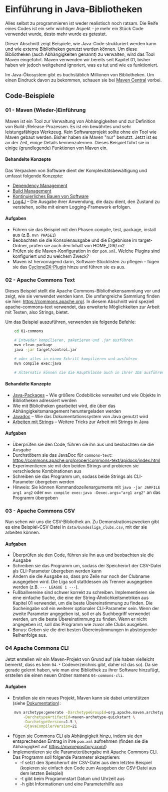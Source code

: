 # Einführung in Java-Bibliotheken

Alles selbst zu programmieren ist weder realistisch noch ratsam. Die Reife eines Codes ist ein sehr wichtiger Aspekt – je mehr ein Stück Code verwendet wurde, desto mehr wurde es getestet.

Dieser Abschnitt zeigt Beispiele, wie Java-Code strukturiert werden kann und wie externe Bibliotheken genutzt werden können. Um diese Bibliotheken (auch Abhängigkeiten genannt) zu verwalten, wird das Tool Maven eingeführt. Maven verwenden wir bereits seit Kapitel 01, bisher haben wir jedoch weitgehend ignoriert, was es tut und wie es funktioniert.

Im Java-Ökosystem gibt es buchstäblich Millionen von Bibliotheken. Um einen Eindruck davon zu bekommen, schauen sie bei [Maven Central](https://mvnrepository.com/) vorbei.

## Code-Beispiele

### 01 - Maven (Wieder-)Einführung
Maven ist ein Tool zur Verwaltung von Abhängigkeiten und zur Definition von Build-/Release-Prozessen. Es ist ein bewährtes und sehr leistungsfähiges Werkzeug. Kein Softwareprojekt sollte ohne ein Tool wie Maven gebaut werden. Bisher haben sie Maven "nur" benutzt. Jetzt ist es an der Zeit, einige Details kennenzulernen.
Dieses Beispiel führt sie in einige (grundlegende) Funktionen von Maven ein.

#### Behandelte Konzepte
Das Verpacken von Software dient der Komplexitätsbewältigung und umfasst folgende Konzepte:
* [Dependency Management](https://maven.apache.org/guides/introduction/introduction-to-dependency-mechanism.html)
* [Build Management](https://maven.apache.org/guides/introduction/introduction-to-the-lifecycle.html)
* [Kontinuierliches Bauen von Software](https://www.redhat.com/en/topics/devops/what-is-ci-cd)
* [Log4J](https://howtodoinjava.com/log4j2/useful-conversion-pattern-examples/) – Die Ausgabe ihrer Anwendung, die dazu dient, den Zustand zu verstehen, sollte mit einem Logging-Framework erfolgen.

#### Aufgaben
* Führen sie das Beispiel mit den Phasen compile, test, package, install aus (z.B. `mvn PHASE1`)
* Beobachten sie die Konsolenausgabe und die Ergebnisse im target-Ordner, prüfen sie auch den Inhalt von HOME_DIR/.m2
* Prüfen sie die Maven-Konfiguration in der `pom.xml`. Welche Plugins sind konfiguriert und zu welchem Zweck?
* Maven ist hervorragend darin, Software-Stücklisten zu pflegen – fügen sie das [CycloneDX-Plugin](https://github.com/CycloneDX/cyclonedx-maven-plugin) hinzu und führen sie es aus.

### 02 - Apache Commons Text
Dieses Beispiel stellt die Apache Commons-Bibliothekensammlung vor und zeigt, wie sie verwendet werden kann. Die umfangreiche Sammlung finden sie hier: https://commons.apache.org/. In diesem Abschnitt wird speziell apache-commons-text verwendet, das erweiterte Möglichkeiten zur Arbeit mit Texten, also Strings, bietet.

Um das Beispiel auszuführen, verwenden sie folgende Befehle:
```bash
    cd 01-commons

    # Entweder kompilieren, paketieren und .jar ausführen
    mvn clean package
    java -jar target/control.jar

    # oder alles in einem Schritt kompilieren und ausführen
    mvn compile exec:java

    # Alternativ können sie die Hauptklasse auch in ihrer IDE ausführen
```

#### Behandelte Konzepte
* [Java-Packages](https://www.w3schools.com/java/java_packages.asp) – Wie größere Codeblöcke verwaltet und wie Objekte in Bibliotheken adressiert werden
* Wie mit Bibliotheken gearbeitet wird, die über das Abhängigkeitsmanagement heruntergeladen werden
* [Javadoc](https://en.wikipedia.org/wiki/Javadoc) – Wie das Dokumentationssystem von Java genutzt wird
* [Arbeiten mit Strings](https://www.w3schools.com/java/java_strings.asp) – Weitere Tricks zur Arbeit mit Strings in Java

#### Aufgaben
* Überprüfen sie den Code, führen sie ihn aus und beobachten sie die Ausgabe
* Durchstöbern sie das JavaDoc für `commons-text`: https://commons.apache.org/proper/commons-text/apidocs/index.html
* Experimentieren sie mit den beiden Strings und probieren sie verschiedene Kombinationen aus
* Schreiben sie das Programm um, sodass beide Strings als CLI-Parameter übergeben werden
* Hinweis: Sie können Kommandozeilenargumente mit `java -jar JARFILE arg1 arg2` oder `mvn compile exec:java -Dexec.args="arg1 arg2"` an das Programm übergeben

### 03 - Apache Commons CSV
Nun sehen wir uns die CSV-Bibliothek an. Zu Demonstrationszwecken gibt es eine Beispiel-CSV-Datei in `data/bundesliga_clubs.csv`, mit der sie arbeiten können.

#### Aufgaben
* Überprüfen sie den Code, führen sie ihn aus und beobachten sie die Ausgabe
* Schreiben sie das Programm um, sodass der Speicherort der CSV-Datei als CLI-Parameter übergeben werden kann
* Ändern sie die Ausgabe so, dass pro Zeile nur noch der Clubname ausgegeben wird. Die Liga soll stattdessen als Trenner ausgegeben werden (z.B. `--- LEAGUE 1 ---`).
* Fußballvereine sind schwer korrekt zu schreiben. Implementieren sie eine einfache Suche, die eine der String-Ähnlichkeitsmetriken aus Kapitel 01 verwendet, um die beste Übereinstimmung zu finden. Die Sucheingabe soll ein weiterer optionaler CLI-Parameter sein. Wenn der zweite Parameter angegeben ist, soll er als Suchbegriff verwendet werden, um die beste Übereinstimmung zu finden. Wenn er nicht angegeben ist, soll das Programm wie zuvor alle Clubs ausgeben.
* Bonus: Geben sie die drei besten Übereinstimmungen in absteigender Reihenfolge aus.

### 04 Apache Commons CLI
Jetzt erstellen wir ein Maven-Projekt von Grund auf (sie haben vielleicht bemerkt, dass es kein `04-*` Codeverzeichnis gibt, daher ist das so).
Da sie gerade gelernt haben, wie man eine Bibliothek zu ihrer Software hinzufügt, erstellen sie einen neuen Ordner namens `04-commons-cli`.

#### Aufgaben
* Erstellen sie ein neues Projekt, Maven kann sie dabei unterstützen (siehe [Dokumentation](https://maven.apache.org/archetypes/maven-archetype-quickstart/)):
```bash
    mvn archetype:generate -DarchetypeGroupId=org.apache.maven.archetypes \
        -DarchetypeArtifactId=maven-archetype-quickstart \
        -DarchetypeVersion=1.5 \
        -DjavaCompilerVersion=21
```
* Fügen sie Commons CLI als Abhängigkeit hinzu, indem sie den entsprechenden Eintrag in ihre `pom.xml` aufnehmen (finden sie die Abhängigkeit auf https://mvnrepository.com/)
* Implementieren sie die Parameterübergabe mit Apache Commons CLI. Das Programm soll folgende Parameter akzeptieren:
    * -f setzt den Speicherort der CSV-Datei aus dem letzten Beispiel (kopieren sie einfach den Code zum Ausgeben der CSV-Datei aus dem letzten Beispiel)
    * -t gibt beim Programmstart Datum und Uhrzeit aus
    * -h gibt Informationen und eine Parameterhilfe aus
